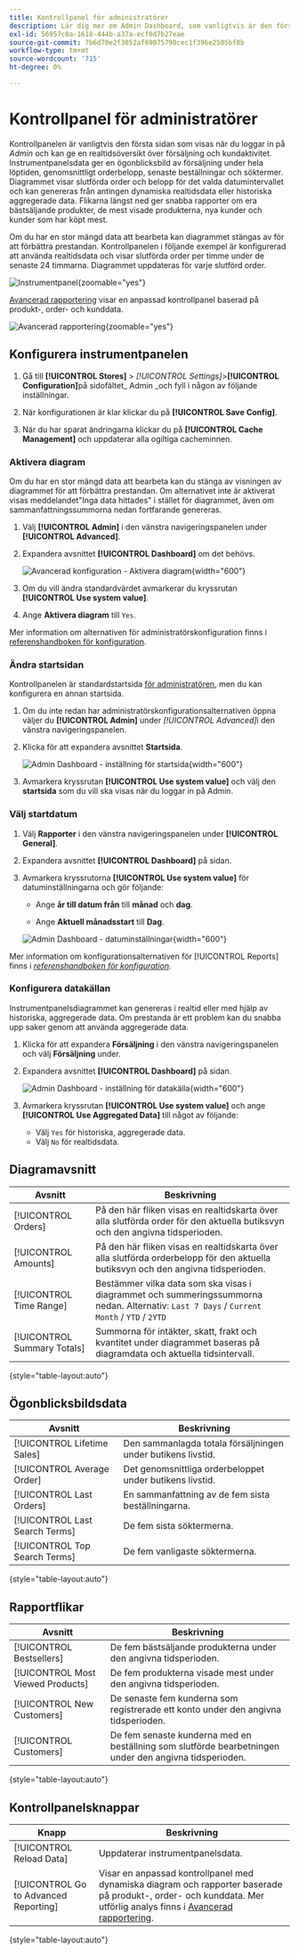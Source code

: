 ```yaml
---
title: Kontrollpanel för administratörer
description: Lär dig mer om Admin Dashboard, som vanligtvis är den första sidan som visas när du loggar in.
exl-id: 56957c0a-1618-444b-a37a-ecf0d7b27eae
source-git-commit: 7b6d70e2f3052af69075790cec1f396e2505bf8b
workflow-type: tm+mt
source-wordcount: '715'
ht-degree: 0%

---
```


# Kontrollpanel för administratörer

Kontrollpanelen är vanligtvis den första sidan som visas när du loggar in på _Admin_ och kan ge en realtidsöversikt över försäljning och kundaktivitet. Instrumentpanelsdata ger en ögonblicksbild av försäljning under hela löptiden, genomsnittligt orderbelopp, senaste beställningar och söktermer. Diagrammet visar slutförda order och belopp för det valda datumintervallet och kan genereras från antingen dynamiska realtidsdata eller historiska aggregerade data. Flikarna längst ned ger snabba rapporter om era bästsäljande produkter, de mest visade produkterna, nya kunder och kunder som har köpt mest.

Om du har en stor mängd data att bearbeta kan diagrammet stängas av för att förbättra prestandan. Kontrollpanelen i följande exempel är konfigurerad att använda realtidsdata och visar slutförda order per timme under de senaste 24 timmarna. Diagrammet uppdateras för varje slutförd order.

![Instrumentpanel](./assets/dashboard-full.png){zoomable="yes"}

[Avancerad rapportering](business-intelligence.md#advanced-reporting) visar en anpassad kontrollpanel baserad på produkt-, order- och kunddata.

![Avancerad rapportering](./assets/dashboard-advanced-reporting.png){zoomable="yes"}

## Konfigurera instrumentpanelen

1. Gå till **[!UICONTROL Stores]** > _[!UICONTROL Settings]_>**[!UICONTROL Configuration]**&#x200B;på sidofältet_ Admin _och fyll i någon av följande inställningar.

1. När konfigurationen är klar klickar du på **[!UICONTROL Save Config]**.

1. När du har sparat ändringarna klickar du på **[!UICONTROL Cache Management]** och uppdaterar alla ogiltiga cacheminnen.

### Aktivera diagram

Om du har en stor mängd data att bearbeta kan du stänga av visningen av diagrammet för att förbättra prestandan. Om alternativet inte är aktiverat visas meddelandet&quot;Inga data hittades&quot; i stället för diagrammet, även om sammanfattningssummorna nedan fortfarande genereras.

1. Välj **[!UICONTROL Admin]** i den vänstra navigeringspanelen under **[!UICONTROL Advanced]**.

1. Expandera avsnittet **[!UICONTROL Dashboard]** om det behövs.

   ![Avancerad konfiguration - Aktivera diagram](./assets/admin-dashboard-config.png){width="600"}

1. Om du vill ändra standardvärdet avmarkerar du kryssrutan **[!UICONTROL Use system value]**.

1. Ange **Aktivera diagram** till `Yes`.

Mer information om alternativen för administratörskonfiguration finns i [referenshandboken för konfiguration](../configuration-reference/advanced/admin.md).

### Ändra startsidan

Kontrollpanelen är standardstartsida [för administratören](../configuration-reference/advanced/admin.md), men du kan konfigurera en annan startsida.

1. Om du inte redan har administratörskonfigurationsalternativen öppna väljer du **[!UICONTROL Admin]** under _[!UICONTROL Advanced]_&#x200B;i den vänstra navigeringspanelen.

1. Klicka för att expandera avsnittet **Startsida**.

   ![Admin Dashboard - inställning för startsida](./assets/admin-startup-page.png){width="600"}

1. Avmarkera kryssrutan **[!UICONTROL Use system value]** och välj den **startsida** som du vill ska visas när du loggar in på Admin.

### Välj startdatum

1. Välj **Rapporter** i den vänstra navigeringspanelen under **[!UICONTROL General]**.

1. Expandera avsnittet **[!UICONTROL Dashboard]** på sidan.

1. Avmarkera kryssrutorna **[!UICONTROL Use system value]** för datuminställningarna och gör följande:

   - Ange **år till datum från** till **månad** och **dag**.

   - Ange **Aktuell månadsstart** till **Dag**.

   ![Admin Dashboard - datuminställningar](./assets/reports-dashboard.png){width="600"}

Mer information om konfigurationsalternativen för [!UICONTROL Reports] finns i [_referenshandboken för konfiguration_](../configuration-reference/general/reports.md).

### Konfigurera datakällan

Instrumentpanelsdiagrammet kan genereras i realtid eller med hjälp av historiska, aggregerade data. Om prestanda är ett problem kan du snabba upp saker genom att använda aggregerade data.

1. Klicka för att expandera **Försäljning** i den vänstra navigeringspanelen och välj **Försäljning** under.

1. Expandera avsnittet **[!UICONTROL Dashboard]** på sidan.

   ![Admin Dashboard - inställning för datakälla](./assets/config-sales-dashboard.png){width="600"}

1. Avmarkera kryssrutan **[!UICONTROL Use system value]** och ange **[!UICONTROL Use Aggregated Data]** till något av följande:

   - Välj `Yes` för historiska, aggregerade data.
   - Välj `No` för realtidsdata.

## Diagramavsnitt

| Avsnitt | Beskrivning |
|--- |--- |
| [!UICONTROL Orders] | På den här fliken visas en realtidskarta över alla slutförda order för den aktuella butiksvyn och den angivna tidsperioden. |
| [!UICONTROL Amounts] | På den här fliken visas en realtidskarta över alla slutförda orderbelopp för den aktuella butiksvyn och den angivna tidsperioden. |
| [!UICONTROL Time Range] | Bestämmer vilka data som ska visas i diagrammet och summeringssummorna nedan. Alternativ: `Last 7 Days` / `Current Month` / `YTD` / `2YTD` |
| [!UICONTROL Summary Totals] | Summorna för intäkter, skatt, frakt och kvantitet under diagrammet baseras på diagramdata och aktuella tidsintervall. |

{style="table-layout:auto"}

## Ögonblicksbildsdata

| Avsnitt | Beskrivning |
|--- |--- |
| [!UICONTROL Lifetime Sales] | Den sammanlagda totala försäljningen under butikens livstid. |
| [!UICONTROL Average Order] | Det genomsnittliga orderbeloppet under butikens livstid. |
| [!UICONTROL Last Orders] | En sammanfattning av de fem sista beställningarna. |
| [!UICONTROL Last Search Terms] | De fem sista söktermerna. |
| [!UICONTROL Top Search Terms] | De fem vanligaste söktermerna. |

{style="table-layout:auto"}

## Rapportflikar

| Avsnitt | Beskrivning |
|--- |--- |
| [!UICONTROL Bestsellers] | De fem bästsäljande produkterna under den angivna tidsperioden. |
| [!UICONTROL Most Viewed Products] | De fem produkterna visade mest under den angivna tidsperioden. |
| [!UICONTROL New Customers] | De senaste fem kunderna som registrerade ett konto under den angivna tidsperioden. |
| [!UICONTROL Customers] | De fem senaste kunderna med en beställning som slutförde bearbetningen under den angivna tidsperioden. |

{style="table-layout:auto"}

## Kontrollpanelsknappar

| Knapp | Beskrivning |
|--- |--- |
| [!UICONTROL Reload Data] | Uppdaterar instrumentpanelsdata. |
| [!UICONTROL Go to Advanced Reporting] | Visar en anpassad kontrollpanel med dynamiska diagram och rapporter baserade på produkt-, order- och kunddata. Mer utförlig analys finns i [Avancerad rapportering](business-intelligence.md#advanced-reporting). |

{style="table-layout:auto"}
